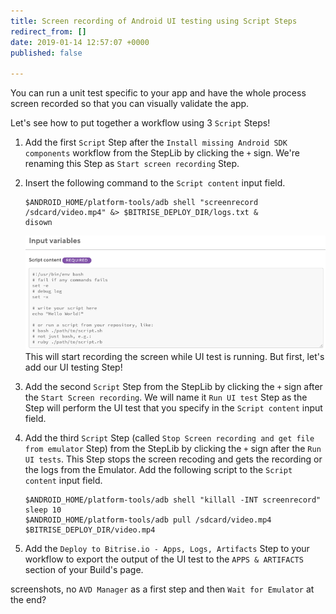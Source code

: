 ```yaml
---
title: Screen recording of Android UI testing using Script Steps
redirect_from: []
date: 2019-01-14 12:57:07 +0000
published: false

---
```

You can run a unit test specific to your app and have the whole process screen recorded so that you can visually validate the app. 

Let's see how to put together a workflow using 3 `Script` Steps!

1. Add the first `Script` Step after the `Install missing Android SDK components` workflow from the StepLib by clicking the `+` sign. We're renaming this Step as `Start screen recording` Step. 
2. Insert the following command to the `Script content` input field.

       $ANDROID_HOME/platform-tools/adb shell "screenrecord /sdcard/video.mp4" &> $BITRISE_DEPLOY_DIR/logs.txt &
       disown

   ![](/img/empty-script-content.png) This will start recording the screen while UI test is running. But first, let's add our UI testing Step!
3. Add the second `Script` Step from the StepLib by clicking the `+` sign after the `Start Screen recording`. We will name it `Run UI test` Step as the Step will perform the UI test that you specify in the `Script content` input field. 
4. Add the third `Script` Step (called `Stop Screen recording and get file from emulator` Step) from the StepLib by clicking the `+` sign after the `Run UI tests`. This Step stops the screen recoding and gets the recording or the logs from the Emulator. Add the following script to the `Script content` input field.

       $ANDROID_HOME/platform-tools/adb shell "killall -INT screenrecord"
       sleep 10
       $ANDROID_HOME/platform-tools/adb pull /sdcard/video.mp4 $BITRISE_DEPLOY_DIR/video.mp4
5. Add the `Deploy to Bitrise.io - Apps, Logs, Artifacts` Step to your workflow to export the output of the UI test to the `APPS & ARTIFACTS` section of your Build's page.

screenshots, no `AVD Manager` as a first step and then `Wait for Emulator` at the end?